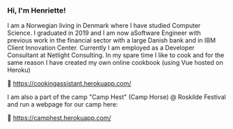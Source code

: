 ### Hi, I'm Henriette!

I am a Norwegian living in Denmark where I have studied Computer Science. I graduated in 2019 and I am now aSoftware Engineer with previous work in the financial sector with a large Danish bank and in IBM Client Innovation Center. Currently I am employed as a Developer Consultant at Netlight Consulting. In my spare time I like to cook and for the same reason I have created my own online cookbook (using Vue hosted on Heroku)

🍲 https://cookingassistant.herokuapp.com/

I am also a part of the camp "Camp Hest" (Camp Horse) @ Roskilde Festival and run a webpage for our camp here:

🐎 https://camphest.herokuapp.com/


